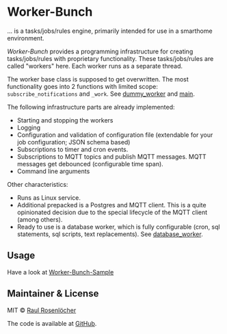 # Worker-Bunch

... is a tasks/jobs/rules engine, primarily intended for use in a smarthome environment.

*Worker-Bunch* provides a programming infrastructure for creating tasks/jobs/rules with proprietary functionality.
These tasks/jobs/rules are called "workers" here. Each worker runs as a separate thread.

The worker base class is supposed to get overwritten. The most functionality goes into 2 functions with limited scope:
`subscribe_notifications` and `_work`. See [dummy_worker](./app/dummy_worker.py) and [main](./app/main.py).

The following infrastructure parts are already implemented:
- Starting and stopping the workers
- Logging
- Configuration and validation of configuration file (extendable for your job configuration; JSON schema based)
- Subscriptions to timer and cron events.
- Subscriptions to MQTT topics and publish MQTT messages. MQTT messages get debounced (configurable time span).
- Command line arguments

Other characteristics:
- Runs as Linux service.
- Additional prepacked is a Postgres and MQTT client.
  This is a quite opinionated decision due to the special lifecycle of the MQTT client (among others).
- Ready to use is a database worker, which is fully configurable (cron, sql statements, sql scripts, text replacements).
  See [database_worker](./worker_bunch/database/database_worker.py).


## Usage

Have a look at  [Worker-Bunch-Sample](https://github.com/rosenloecher-it/worker-bunch-sample)


## Maintainer & License

MIT © [Raul Rosenlöcher](https://github.com/rosenloecher-it)

The code is available at [GitHub][home].

[home]: https://github.com/rosenloecher-it/worker-bunch
